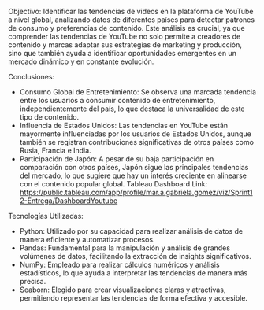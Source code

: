 Objectivo: Identificar las tendencias de videos en la plataforma de YouTube a nivel global, analizando datos de diferentes países para detectar patrones de consumo y preferencias de contenido. Este análisis es crucial, ya que comprender las tendencias de YouTube no solo permite a creadores de contenido y marcas adaptar sus estrategias de marketing y producción, sino que también ayuda a identificar oportunidades emergentes en un mercado dinámico y en constante evolución.

Conclusiones: 
- Consumo Global de Entretenimiento: Se observa una marcada tendencia entre los usuarios a consumir contenido de entretenimiento, independientemente del país, lo que destaca la universalidad de este tipo de contenido.
- Influencia de Estados Unidos: Las tendencias en YouTube están mayormente influenciadas por los usuarios de Estados Unidos, aunque también se registran contribuciones significativas de otros países como Rusia, Francia e India.
- Participación de Japón: A pesar de su baja participación en comparación con otros países, Japón sigue las principales tendencias del mercado, lo que sugiere que hay un interés creciente en alinearse con el contenido popular global.
Tableau Dashboard Link: https://public.tableau.com/app/profile/mar.a.gabriela.gomez/viz/Sprint12-Entrega/DashboardYoutube

Tecnologías Utilizadas:

- Python: Utilizado por su capacidad para realizar análisis de datos de manera eficiente y automatizar procesos.
- Pandas: Fundamental para la manipulación y análisis de grandes volúmenes de datos, facilitando la extracción de insights significativos.
- NumPy: Empleado para realizar cálculos numéricos y análisis estadísticos, lo que ayuda a interpretar las tendencias de manera más precisa.
- Seaborn: Elegido para crear visualizaciones claras y atractivas, permitiendo representar las tendencias de forma efectiva y accesible.
